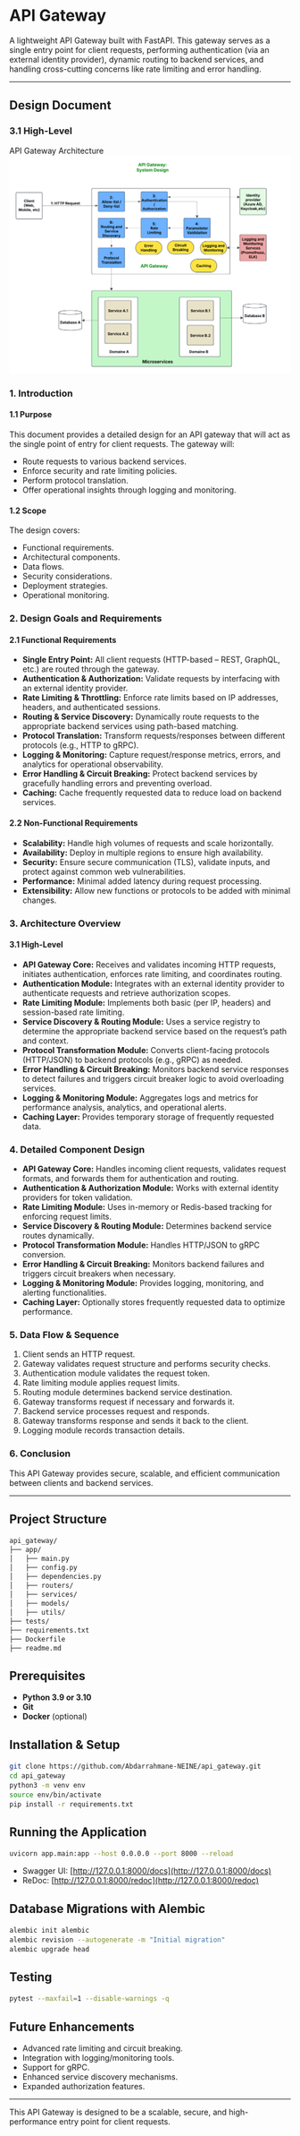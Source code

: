 # API Gateway

A lightweight API Gateway built with FastAPI. This gateway serves as a single entry point for client requests, performing authentication (via an external identity provider), dynamic routing to backend services, and handling cross-cutting concerns like rate limiting and error handling.

---

## Design Document

### 3.1 High-Level 
API Gateway Architecture
![API Gateway Architecture](api_gateway.png)


### 1. Introduction

#### 1.1 Purpose
This document provides a detailed design for an API gateway that will act as the single point of entry for client requests. The gateway will:
- Route requests to various backend services.
- Enforce security and rate limiting policies.
- Perform protocol translation.
- Offer operational insights through logging and monitoring.

#### 1.2 Scope
The design covers:
- Functional requirements.
- Architectural components.
- Data flows.
- Security considerations.
- Deployment strategies.
- Operational monitoring.

### 2. Design Goals and Requirements

#### 2.1 Functional Requirements
- **Single Entry Point:** All client requests (HTTP-based – REST, GraphQL, etc.) are routed through the gateway.
- **Authentication & Authorization:** Validate requests by interfacing with an external identity provider.
- **Rate Limiting & Throttling:** Enforce rate limits based on IP addresses, headers, and authenticated sessions.
- **Routing & Service Discovery:** Dynamically route requests to the appropriate backend services using path-based matching.
- **Protocol Translation:** Transform requests/responses between different protocols (e.g., HTTP to gRPC).
- **Logging & Monitoring:** Capture request/response metrics, errors, and analytics for operational observability.
- **Error Handling & Circuit Breaking:** Protect backend services by gracefully handling errors and preventing overload.
- **Caching:** Cache frequently requested data to reduce load on backend services.

#### 2.2 Non-Functional Requirements
- **Scalability:** Handle high volumes of requests and scale horizontally.
- **Availability:** Deploy in multiple regions to ensure high availability.
- **Security:** Ensure secure communication (TLS), validate inputs, and protect against common web vulnerabilities.
- **Performance:** Minimal added latency during request processing.
- **Extensibility:** Allow new functions or protocols to be added with minimal changes.

### 3. Architecture Overview

#### 3.1 High-Level
- **API Gateway Core:** Receives and validates incoming HTTP requests, initiates authentication, enforces rate limiting, and coordinates routing.
- **Authentication Module:** Integrates with an external identity provider to authenticate requests and retrieve authorization scopes.
- **Rate Limiting Module:** Implements both basic (per IP, headers) and session-based rate limiting.
- **Service Discovery & Routing Module:** Uses a service registry to determine the appropriate backend service based on the request’s path and context.
- **Protocol Transformation Module:** Converts client-facing protocols (HTTP/JSON) to backend protocols (e.g., gRPC) as needed.
- **Error Handling & Circuit Breaking:** Monitors backend service responses to detect failures and triggers circuit breaker logic to avoid overloading services.
- **Logging & Monitoring Module:** Aggregates logs and metrics for performance analysis, analytics, and operational alerts.
- **Caching Layer:** Provides temporary storage of frequently requested data.

### 4. Detailed Component Design

- **API Gateway Core:** Handles incoming client requests, validates request formats, and forwards them for authentication and routing.
- **Authentication & Authorization Module:** Works with external identity providers for token validation.
- **Rate Limiting Module:** Uses in-memory or Redis-based tracking for enforcing request limits.
- **Service Discovery & Routing Module:** Determines backend service routes dynamically.
- **Protocol Transformation Module:** Handles HTTP/JSON to gRPC conversion.
- **Error Handling & Circuit Breaking:** Monitors backend failures and triggers circuit breakers when necessary.
- **Logging & Monitoring Module:** Provides logging, monitoring, and alerting functionalities.
- **Caching Layer:** Optionally stores frequently requested data to optimize performance.

### 5. Data Flow & Sequence
1. Client sends an HTTP request.
2. Gateway validates request structure and performs security checks.
3. Authentication module validates the request token.
4. Rate limiting module applies request limits.
5. Routing module determines backend service destination.
6. Gateway transforms request if necessary and forwards it.
7. Backend service processes request and responds.
8. Gateway transforms response and sends it back to the client.
9. Logging module records transaction details.

### 6. Conclusion
This API Gateway provides secure, scalable, and efficient communication between clients and backend services.

---

## Project Structure

```
api_gateway/
├── app/
│   ├── main.py
│   ├── config.py
│   ├── dependencies.py
│   ├── routers/
│   ├── services/
│   ├── models/
│   ├── utils/
├── tests/
├── requirements.txt
├── Dockerfile
├── readme.md
```

## Prerequisites

- **Python 3.9 or 3.10**
- **Git**
- **Docker** (optional)

## Installation & Setup

```bash
git clone https://github.com/Abdarrahmane-NEINE/api_gateway.git
cd api_gateway
python3 -m venv env
source env/bin/activate
pip install -r requirements.txt
```

## Running the Application

```bash
uvicorn app.main:app --host 0.0.0.0 --port 8000 --reload
```

- Swagger UI: [http://127.0.0.1:8000/docs](http://127.0.0.1:8000/docs)
- ReDoc: [http://127.0.0.1:8000/redoc](http://127.0.0.1:8000/redoc)

## Database Migrations with Alembic

```bash
alembic init alembic
alembic revision --autogenerate -m "Initial migration"
alembic upgrade head
```

## Testing

```bash
pytest --maxfail=1 --disable-warnings -q
```

## Future Enhancements

- Advanced rate limiting and circuit breaking.
- Integration with logging/monitoring tools.
- Support for gRPC.
- Enhanced service discovery mechanisms.
- Expanded authorization features.

---

This API Gateway is designed to be a scalable, secure, and high-performance entry point for client requests.


